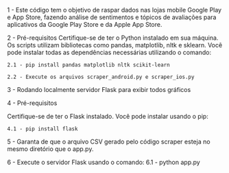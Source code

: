 1 - Este código tem o objetivo de raspar dados nas lojas mobile Google Play e App Store, fazendo análise de sentimentos e tópicos de avaliações para aplicativos da Google Play Store e da Apple App Store.

2 - Pré-requisitos
Certifique-se de ter o Python instalado em sua máquina. Os scripts utilizam bibliotecas como pandas, matplotlib, nltk e sklearn. Você pode instalar todas as dependências necessárias utilizando o comando:

    2.1 - pip install pandas matplotlib nltk scikit-learn

    2.2 - Execute os arquivos scraper_android.py e scraper_ios.py

3 - Rodando localmente servidor Flask para exibir todos gráficos

4 - Pré-requisitos

Certifique-se de ter o Flask instalado. Você pode instalar usando o pip:

    4.1 - pip install flask

5 - Garanta de que o arquivo CSV gerado pelo código scraper esteja no mesmo diretório que o app.py.

6 - Execute o servidor Flask usando o comando:
    6.1 - python app.py
